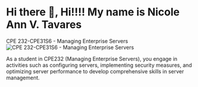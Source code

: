 # Hi there 👋, Hi!!!! My name is Nicole Ann V. Tavares 
CPE 232-CPE31S6 - Managing Enterprise Servers
![CPE 232-CPE31S6 - Managing Enterprise Servers](https://www.facebook.com/nicole.tavares.5648?mibextid=ZbWKwL)

As a student in CPE232 (Managing Enterprise Servers), you engage in activities such as configuring servers, implementing security measures, and optimizing server performance to develop comprehensive skills in server management.




